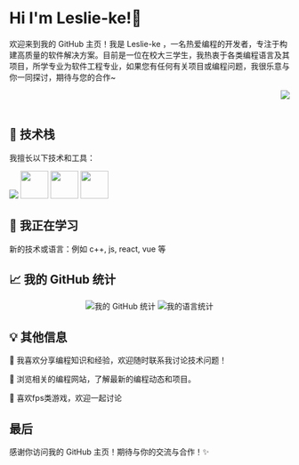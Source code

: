 <h1>Hi I'm Leslie-ke!👋</h1>
<p>
  欢迎来到我的 GitHub 主页！我是 Leslie-ke ，一名热爱编程的开发者，专注于构建高质量的软件解决方案。目前是一位在校大三学生，我热衷于各类编程语言及其项目，所学专业为软件工程专业，如果您有任何有关项目或编程问题，我很乐意与你一同探讨，期待与您的合作~
</p><img align="right" src="https://count.getloli.com/get/@:Leslie-ke?theme=rule34">
<br><br>
<h2>🚀 技术栈</h2>
<p>我擅长以下技术和工具：</p>
<p>
  <img src="https://skillicons.dev/icons?i=c,java,html,css,python,mysql,git,github,vscode,visualstudio">
  <img height="50" src="https://cdn.jsdelivr.net/gh/devicons/devicon/icons/jupyter/jupyter-original.svg"/>
  <img height="50" src="https://cdn.jsdelivr.net/gh/devicons/devicon/icons/intellij/intellij-original.svg"/>
  <img height="50" src="https://cdn.jsdelivr.net/gh/devicons/devicon/icons/bootstrap/bootstrap-original.svg"/>
</p>

<h2>🌱 我正在学习</h2>
<p>新的技术或语言：例如 c++, js, react, vue 等</p>

<h2>📈 我的 GitHub 统计</h2>
<p align="center">
  <img src="https://github-readme-stats.vercel.app/api?username=Leslie-ke&show_icons=true&theme=radical&count_private=true" alt="我的 GitHub 统计"/>
  <img src="https://github-readme-stats.vercel.app/api/top-langs/?username=Leslie-ke&layout=compact&theme=radical" alt="我的语言统计"/>
</p>

<h2>💡 其他信息</h2>
<p>💬 我喜欢分享编程知识和经验，欢迎随时联系我讨论技术问题！</p>
<p>🔗 浏览相关的编程网站，了解最新的编程动态和项目。</p>
<p>🐧 喜欢fps类游戏，欢迎一起讨论</p>

<h2>最后</h2>
<p>感谢你访问我的 GitHub 主页！期待与你的交流与合作！✨</p>

